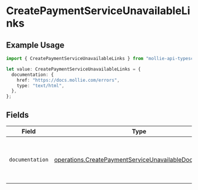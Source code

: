 # CreatePaymentServiceUnavailableLinks

## Example Usage

```typescript
import { CreatePaymentServiceUnavailableLinks } from "mollie-api-typescript/models/operations";

let value: CreatePaymentServiceUnavailableLinks = {
  documentation: {
    href: "https://docs.mollie.com/errors",
    type: "text/html",
  },
};
```

## Fields

| Field                                                                                                                              | Type                                                                                                                               | Required                                                                                                                           | Description                                                                                                                        |
| ---------------------------------------------------------------------------------------------------------------------------------- | ---------------------------------------------------------------------------------------------------------------------------------- | ---------------------------------------------------------------------------------------------------------------------------------- | ---------------------------------------------------------------------------------------------------------------------------------- |
| `documentation`                                                                                                                    | [operations.CreatePaymentServiceUnavailableDocumentation](../../models/operations/createpaymentserviceunavailabledocumentation.md) | :heavy_check_mark:                                                                                                                 | The URL to the generic Mollie API error handling guide.                                                                            |